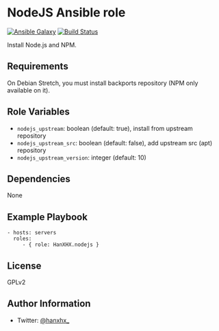 NodeJS Ansible role
===================

 [![Ansible Galaxy](http://img.shields.io/badge/ansible--galaxy-HanXHX.nodejs-blue.svg)](https://galaxy.ansible.com/HanXHX/nodejs/) [![Build Status](https://travis-ci.org/HanXHX/ansible-nodejs.svg)](https://travis-ci.org/HanXHX/ansible-nodejs)

Install Node.js and NPM.

Requirements
------------

On Debian Stretch, you must install backports repository (NPM only available on it).

Role Variables
--------------

- `nodejs_upstream`: boolean (default: true), install from upstream repository
- `nodejs_upstream_src`: boolean (default: false), add upstream src (apt) repository
- `nodejs_upstream_version`: integer (default: 10)

Dependencies
------------

None

Example Playbook
----------------

    - hosts: servers
      roles:
         - { role: HanXHX.nodejs }

License
-------

GPLv2

Author Information
------------------

- Twitter: [@hanxhx_](https://twitter.com/hanxhx_)
